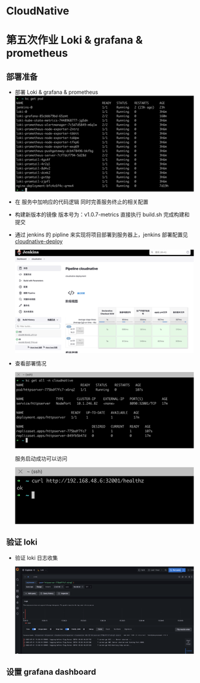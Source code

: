 # CloudNative

# 第五次作业 Loki & grafana & prometheus

## 部署准备

- 部署 Loki & grafana & prometheus
  ![](./work5/p0.png)

- 在 服务中加响应的代码逻辑 同时完善服务终止的相关配置

- 构建新版本的镜像 版本号为：v1.0.7-metrics 直接执行 build.sh 完成构建和提交

- 通过 jenkins 的 pipline 来实现将项目部署到服务器上，jenkins 部署配置见
  [cloudnative-deploy](http://gitlab.jaquelee.com/jaquelee/cloudnative-deploy)

  ![](./work5/p1.png)

- 查看部署情况

  ![](./work5/p2.png)

  服务启动成功可以访问

  ![](./work5/p3.png)

## 验证 loki

- 验证 loki 日志收集

  ![](./work5/p-loki.png)

## 设置 grafana dashboard
